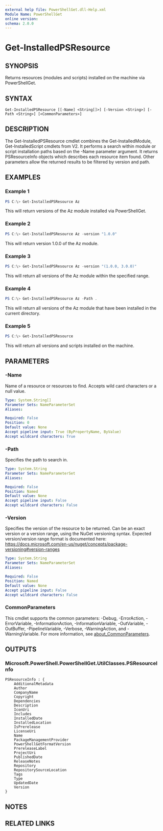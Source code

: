 ```yaml
---
external help file: PowerShellGet.dll-Help.xml
Module Name: PowerShellGet
online version:
schema: 2.0.0
---
```


# Get-InstalledPSResource

## SYNOPSIS
Returns resources (modules and scripts) installed on the machine via PowerShellGet.

## SYNTAX

```
Get-InstalledPSResource [[-Name] <String[]>] [-Version <String>] [-Path <String>] [<CommonParameters>]
```

## DESCRIPTION
The Get-InstalledPSResource cmdlet combines the Get-InstalledModule, Get-InstalledScript cmdlets from V2. It performs a search within module or script installation paths based on the -Name parameter argument. It returns PSResourceInfo objects which describes each resource item found. Other parameters allow the returned results to be filtered by version and path.

## EXAMPLES

### Example 1
```powershell
PS C:\> Get-InstalledPSResource Az
```

This will return versions of the Az module installed via PowerShellGet.

### Example 2
```powershell
PS C:\> Get-InstalledPSResource Az -version "1.0.0"
```

This will return version 1.0.0 of the Az module.

### Example 3
```powershell
PS C:\> Get-InstalledPSResource Az -version "(1.0.0, 3.0.0)"
```

This will return all versions of the Az module within the specified range.

### Example 4
```powershell
PS C:\> Get-InstalledPSResource Az -Path .
```

This will return all versions of the Az module that have been installed in the current directory.

### Example 5
```powershell
PS C:\> Get-InstalledPSResource
```

This will return all versions and scripts installed on the machine.

## PARAMETERS

### -Name
Name of a resource or resources to find. Accepts wild card characters or a null value.

```yaml
Type: System.String[]
Parameter Sets: NameParameterSet
Aliases:

Required: False
Position: 0
Default value: None
Accept pipeline input: True (ByPropertyName, ByValue)
Accept wildcard characters: True
```

### -Path
Specifies the path to search in.

```yaml
Type: System.String
Parameter Sets: NameParameterSet
Aliases:

Required: False
Position: Named
Default value: None
Accept pipeline input: False
Accept wildcard characters: False
```

### -Version
Specifies the version of the resource to be returned. 
Can be an exact version or a version range, using the NuGet versioning syntax. 
Expected version/version range format is documented here: https://docs.microsoft.com/en-us/nuget/concepts/package-versioning#version-ranges

```yaml
Type: System.String
Parameter Sets: NameParameterSet
Aliases:

Required: False
Position: Named
Default value: None
Accept pipeline input: False
Accept wildcard characters: False
```

### CommonParameters
This cmdlet supports the common parameters: -Debug, -ErrorAction, -ErrorVariable, -InformationAction, -InformationVariable, -OutVariable, -OutBuffer, -PipelineVariable, -Verbose, -WarningAction, and -WarningVariable. For more information, see [about_CommonParameters](https://go.microsoft.com/fwlink/?LinkID=113216).

## OUTPUTS

### Microsoft.PowerShell.PowerShellGet.UtilClasses.PSResourceInfo
```
PSResourceInfo : {
    AdditionalMetadata
    Author
    CompanyName
    Copyright
    Dependencies
    Description
    IconUri
    Includes
    InstalledDate
    InstalledLocation
    IsPrerelease
    LicenseUri
    Name
    PackageManagementProvider
    PowerShellGetFormatVersion
    PrereleaseLabel
    ProjectUri
    PublishedDate
    ReleaseNotes
    Repository
    RepositorySourceLocation
    Tags
    Type
    UpdatedDate
    Version
}
```

## NOTES

## RELATED LINKS
